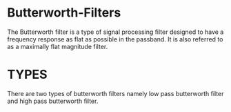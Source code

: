 # Butterworth-Filters

The Butterworth filter is a type of signal processing filter designed to have a frequency response as flat as possible in the passband. It is also referred to as a maximally flat magnitude filter. 

# TYPES

There are two types of butterworth filters namely low pass butterworth filter and high pass butterworth filter.

